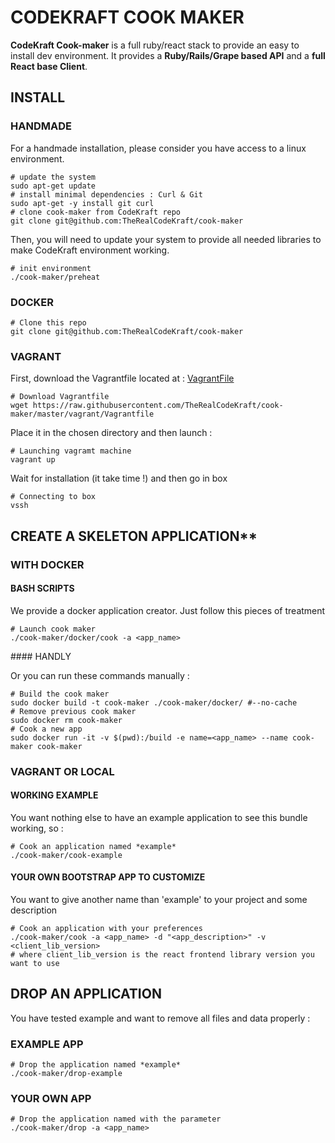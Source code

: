 # CODEKRAFT COOK MAKER

**CodeKraft Cook-maker** is a full ruby/react stack to provide an easy to install dev environment. It provides a **Ruby/Rails/Grape based API** and a **full React base Client**. 

## INSTALL

### HANDMADE
For a handmade installation, please consider you have access to a linux environment.

    # update the system
    sudo apt-get update
    # install minimal dependencies : Curl & Git
    sudo apt-get -y install git curl
    # clone cook-maker from CodeKraft repo
    git clone git@github.com:TheRealCodeKraft/cook-maker
    
Then, you will need to update your system to provide all needed libraries to make CodeKraft environment working.
    
    # init environment
    ./cook-maker/preheat
    
### DOCKER

    # Clone this repo
    git clone git@github.com:TheRealCodeKraft/cook-maker
    
### VAGRANT
First, download the Vagrantfile located at : [VagrantFile](https://raw.githubusercontent.com/TheRealCodeKraft/cook-maker/master/vagrant/Vagrantfile)

    # Download Vagrantfile
    wget https://raw.githubusercontent.com/TheRealCodeKraft/cook-maker/master/vagrant/Vagrantfile

Place it in the chosen directory and then launch :

    # Launching vagramt machine
    vagrant up
    
Wait for installation (it take time !) and then go in box

    # Connecting to box
    vssh

## CREATE A SKELETON APPLICATION**

### WITH DOCKER

#### BASH SCRIPTS

We provide a docker application creator. Just follow this pieces of treatment

    # Launch cook maker
    ./cook-maker/docker/cook -a <app_name>
    
#### HANDLY

Or you can run these commands manually :

    # Build the cook maker
    sudo docker build -t cook-maker ./cook-maker/docker/ #--no-cache
    # Remove previous cook maker
    sudo docker rm cook-maker
    # Cook a new app
    sudo docker run -it -v $(pwd):/build -e name=<app_name> --name cook-maker cook-maker

### VAGRANT OR LOCAL

#### WORKING EXAMPLE
You want nothing else to have an example application to see this bundle working, so : 
    
    # Cook an application named *example*
    ./cook-maker/cook-example

#### YOUR OWN BOOTSTRAP APP TO CUSTOMIZE
You want to give another name than 'example' to your project and some description

    # Cook an application with your preferences
    ./cook-maker/cook -a <app_name> -d "<app_description>" -v <client_lib_version>
    # where client_lib_version is the react frontend library version you want to use

## DROP AN APPLICATION
You have tested example and want to remove all files and data properly : 

### EXAMPLE APP
    # Drop the application named *example*
    ./cook-maker/drop-example
    
### YOUR OWN APP

    # Drop the application named with the parameter
    ./cook-maker/drop -a <app_name>
